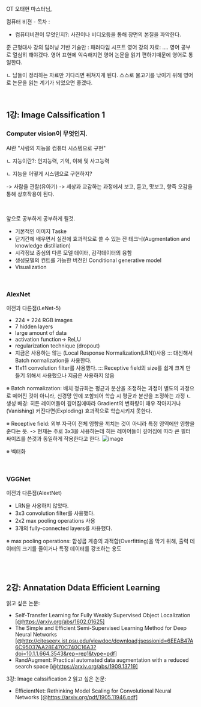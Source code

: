 
OT
오태현 마스터님, 

컴퓨터 비젼 - 목차 : 
 - 컴퓨터비젼이 무엇인지?: 사진이나 비디오등을 통해 장면의 본질을 파악한다.
 
 준 근형대사 강의
 딥러닝 기반 기술만 : 패러다임 시프트 
 영어 강의 자료: .... 영어 공부로 열심히 해야겠다. 영어 표현에 익숙해지면 영어 논문을 읽기 편하기때문에 영어로 통일한다.
 
 ㄴ 남들이 정리하는 자료만 기다리면 뒤쳐지게 된다. 스스로 물고기를 낚이기 위해 영어로 논문을 읽는 계기가 되었으면 좋겠다.

<br>

## 1강: Image Calssification 1

### Computer vision이 무엇인지. 
AI란 "사람의 지능을 컴퓨터 시스템으로 구현"
 
 ㄴ 지능이란?: 인지능력, 기억, 이해 및 사고능력
 
   ㄴ 지능을 어떻게 시스템으로 구현하지? 
  
   -> 사람을 관찰(유아기) -> 세상과 교감하는 과정에서 보고, 듣고, 맛보고, 향즉 오감을 통해 상호작용이 된다. 

<br>   

앞으로 공부하게 공부하게 될것.
 - 기본적인 이미지 Taske
 - 단기간에 배우면서 실전에 효과적으로 쓸 수 있는 잔 테크닉(Augmentation and knowledge distillation)
 - 시각정보 중심의 다른 모델 데이터, 감각데이터의 융함
 - 생성모델의 컨트롤 가능한 버전인 Conditional generative model 
 - Visualization

<br>

### AlexNet 
이전과 다른점(LeNet-5)

 - 224 * 224 RGB images
 - 7 hidden layers
 - large amount of data
 - activation function-> ReLU
 - regularization technique (dropout)
 - 지금은 사용하는 않는 (Local Response Normalization(LRN))사용 ::: 대신해서 Batch normalization을 사용한다. 
 - 11x11 convolution filter를 사용했다.     ::: Receptive field의 size를 쉽게 크게 만들기 위해서 사용했으나 지금은 사용하지 않음
 
 
※ Batch normalization: 배치 정규화는 평균과 분산을 조정하는 과정이 별도의 과정으로 떼어진 것이 아니라, 신경망 안에 포함되어 학습 시 평균과 분산을 조정하는 과정
  ㄴ생성 배경: 히든 레이어들이 깊어짐에따라 Gradient의 변화량이 매우 작아지거나(Vanishing) 커진다면(Exploding) 효과적으로 학습시키지 못한다.
  
※ Receptive field: 외부 자극이 전체 영향을 끼치는 것이 아니라 특정 영역에만 영향을 준다는 뜻.
   -> 현재는 주로 3x3을 사용하는데 히든 레이어들이 깊어짐에 따라 큰 필터싸이즈를 쓴것과 동일하게 작용한다고 한다. 
![image](https://user-images.githubusercontent.com/35412566/132270989-b4cbad50-47d6-4165-907e-57f1df07f5df.png)

※ 벡터화 

<br>

### VGGNet
이전과 다른점(AlextNet)
 - LRN을 사용하지 않았다.
 - 3x3 convolution filter를 사용했다. 
 - 2x2 max pooling operations 사용 
 - 3개의 fully-connected layers를 사용했다.  

※ max pooling operations: 합성곱 계층의 과적합(Overfitting)을 막기 위해, 출력 데이터의 크기를 줄이거나 특정 데이터를 강조하는 용도

<br>
<br>

## 2강: Annatation Ddata Efficient Learning
읽고 싶은 논문: 
 - Self-Transfer Learning for Fully Weakly Supervised Object Localization [@https://arxiv.org/abs/1602.01625]
 - The Simple and Efficient Semi-Supervised Learning Method for Deep Neural Networks [@http://citeseerx.ist.psu.edu/viewdoc/download;jsessionid=6EEAB47A6C95037AA28E470C740C16A3?doi=10.1.1.664.3543&rep=rep1&type=pdf]
 - RandAugment: Practical automated data augmentation with a reduced search space [@https://arxiv.org/abs/1909.13719]

3강: Image calssification 2
읽고 싶은 논문:
 - EfficientNet: Rethinking Model Scaling for Convolutional Neural Networks [@https://arxiv.org/pdf/1905.11946.pdf]

